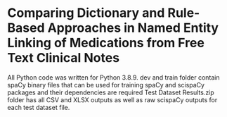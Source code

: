 # Comparing Dictionary and Rule-Based Approaches in Named Entity Linking of Medications from Free Text Clinical Notes

All Python code was written for Python 3.8.9.
dev and train folder contain spaCy binary files that can be used for training
spaCy and scispaCy packages and their dependencies are required
Test Dataset Results.zip folder has all CSV and XLSX outputs as well as raw scispaCy outputs for each test dataset file.
